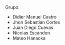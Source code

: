 Grupo: 
- Didier Manuel Castro
- Jhon Sebastian Cortes
- Juan Diego Cuevas
- Nicolas Escandon
- Mateo Hanaoka